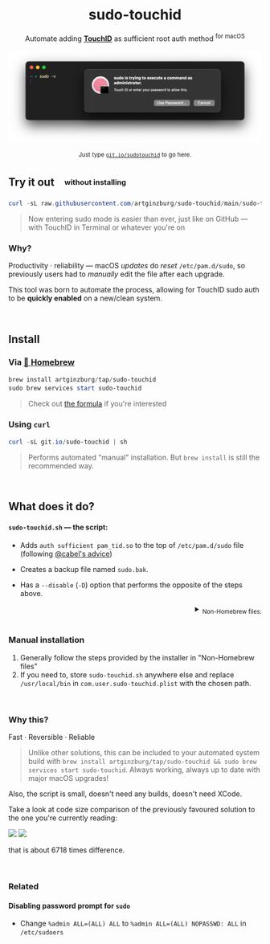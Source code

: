 <div align="center">

# sudo-touchid

Automate adding [**TouchID**](https://support.apple.com/en-gb/guide/mac-help/mchl16fbf90a/mac) as sufficient root auth method <sup>for macOS</sup>
  
![Preview](misc/preview.png)

<sup>Just type <a href="https://git.io/sudotouchid"><code>git.io/sudotouchid</code></a> to go here.</sup>
            
</div>

## Try it out <sub> &nbsp; <sup> &nbsp; without installing</sup></sub>

```powershell
curl -sL raw.githubusercontent.com/artginzburg/sudo-touchid/main/sudo-touchid.sh | sh
```

> Now entering sudo mode is easier than ever, just like on GitHub — with TouchID in Terminal or whatever you're on

### Why?

Productivity · reliability — macOS _updates_ do _reset_ `/etc/pam.d/sudo`, so previously users had to _manually_ edit the file after each upgrade.

This tool was born to automate the process, allowing for TouchID sudo auth to be **quickly enabled** on a new/clean system.

<br />

## Install

### Via [🍺 Homebrew](https://brew.sh/)

```powershell
brew install artginzburg/tap/sudo-touchid
sudo brew services start sudo-touchid
```

> Check out [the formula](https://github.com/artginzburg/homebrew-tap/blob/main/Formula/sudo-touchid.rb) if you're interested

### Using `curl`

```powershell
curl -sL git.io/sudo-touchid | sh
```

> Performs automated "manual" installation. But `brew install` is still the recommended way.

<br />

## What does it do?

#### `sudo-touchid.sh` — the script:

- Adds `auth sufficient pam_tid.so` to the top of `/etc/pam.d/sudo` file (following [@cabel's advice](https://twitter.com/cabel/status/931292107372838912))

- Creates a backup file named `sudo.bak`.

- Has a `--disable` (`-D`) option that performs the opposite of the steps above.

<details>
  <summary align="right"><sub>Non-Homebrew files:</sub></summary>
  <br />

#### `com.user.sudo-touchid.plist` — the property list (global daemon):

- Runs `sudo-touchid.sh` on system reload

  > Needed because any following macOS updates just wipe out our custom `sudo`.

#### `install.sh` — the installer:

- Saves `sudo-touchid.sh` as `/usr/local/bin/sudo-touchid` and gives it the permission to execute.

  > (yes, that also means you're able to run `sudo-touchid` from Terminal)

- Saves `com.user.sudo-touchid.plist` to `/Library/LaunchDaemons/` so that it's running on boot (requires root permission).
</details>

<br />

### Manual installation

1. Generally follow the steps provided by the installer in "Non-Homebrew files"
2. If you need to, store `sudo-touchid.sh` anywhere else and replace `/usr/local/bin` in `com.user.sudo-touchid.plist` with the chosen path.

<br />

### Why this?

Fast · Reversible · Reliable

> Unlike other solutions, this can be included to your automated system build with `brew install artginzburg/tap/sudo-touchid && sudo brew services start sudo-touchid`. Always working, always up to date with major macOS upgrades!

Also, the script is small, doesn't need any builds, doesn't need XCode.

Take a look at code size comparison of the previously favoured solution to the one you're currently reading:

[![](https://img.shields.io/github/languages/code-size/mattrajca/sudo-touchid?color=critical&label=mattrajca/sudo-touchid%20code%20size)](https://github.com/mattrajca/sudo-touchid)
![](https://img.shields.io/github/languages/code-size/artginzburg/sudo-touchid?color=success&label=artginzburg/sudo-touchid%20code%20size)

that is about 6718 times difference.

<br />

### Related

#### Disabling password prompt for `sudo`

- Change `%admin ALL=(ALL) ALL` to `%admin ALL=(ALL) NOPASSWD: ALL` in `/etc/sudoers`
